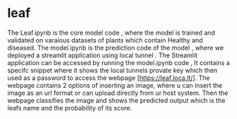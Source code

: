 # leaf
The Leaf.ipynb is the core model code , where the model is trained and validated on varaious datasets of plants which contain Healthy and diseased.
The model.ipynb is the prediction code of the model , where we deployed a streamlit application using local tunnel .
The Streamlit application can be accessed by running the model.ipynb code , It contains a specifc snippet where it shows the local tunnels provate key which then used as a password to access the webpage [https://leaf.loca.lt/].
The webpage contains 2 options of inserting an image, where u can insert the image as an url format or can upload directly from ur host system. Then the webpage classifies the image and shows the predicted output which is the leafs name and the probability of its score.
